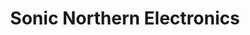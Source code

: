 ---
title: "Sonic Northern Electronics"
url: /sudbury/sonic-northern-electronics/
shop: electronics
---